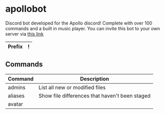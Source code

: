 # apollobot

Discord bot developed for the Apollo discord! Complete with over 100 commands and a built in music player. You can invite this bot to your own server via [this link](https://discord.com/oauth2/authorize?client_id=749270794076422144&permissions=8&scope=bot)

| Prefix | ! |
| --- | --- |

## Commands

| Command | Description |
| --- | --- |
| admins | List all new or modified files |
| aliases | Show file differences that haven't been staged |
| avatar | 
